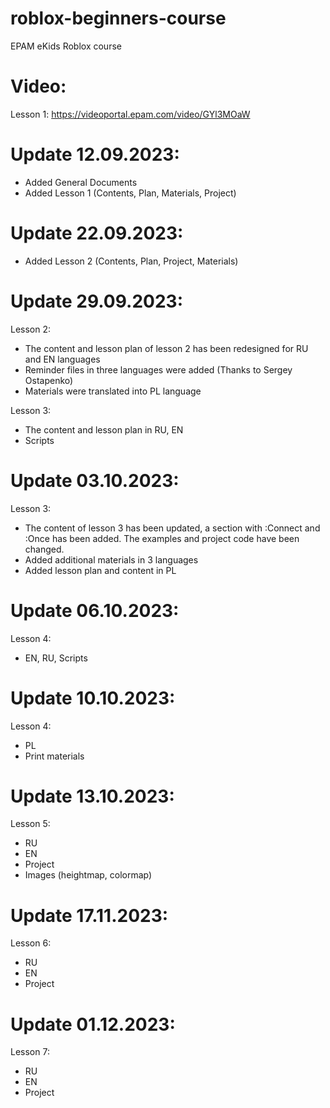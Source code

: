 # roblox-beginners-course
EPAM eKids Roblox course

Video:
===================
Lesson 1: https://videoportal.epam.com/video/GYl3MOaW

Update 12.09.2023:
===================
- Added General Documents
- Added Lesson 1 (Contents, Plan, Materials, Project)

Update 22.09.2023:
===================
- Added Lesson 2 (Contents, Plan, Project, Materials)

Update 29.09.2023:
===================
Lesson 2:
- The content and lesson plan of lesson 2 has been redesigned for RU and EN languages
- Reminder files in three languages were added (Thanks to Sergey Ostapenko)
- Materials were translated into PL language

Lesson 3:
- The content and lesson plan in RU, EN
- Scripts

Update 03.10.2023:
==================
Lesson 3:
- The content of lesson 3 has been updated, a section with :Connect and :Once has been added. The examples and project code have been changed.
- Added additional materials in 3 languages
- Added lesson plan and content in PL

Update 06.10.2023:
==================
Lesson 4:
- EN, RU, Scripts

Update 10.10.2023:
==================
Lesson 4:
- PL
- Print materials

Update 13.10.2023:
==================
Lesson 5:
- RU
- EN
- Project
- Images (heightmap, colormap)

Update 17.11.2023:
==================
Lesson 6:
- RU
- EN
- Project

Update 01.12.2023:
==================
Lesson 7:
- RU
- EN
- Project